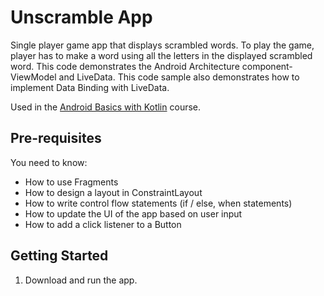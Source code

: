 Unscramble App
===================================

Single player game app that displays scrambled words. To play the game, player has to make a
word using all the letters in the displayed scrambled word.
This code demonstrates the Android Architecture component- ViewModel and LiveData.
This code sample also demonstrates how to implement Data Binding with LiveData.

Used in the [Android Basics with Kotlin](https://developer.android.com/courses/android-basics-kotlin/course) course.


Pre-requisites
--------------


You need to know:
- How to use Fragments
- How to design a layout in ConstraintLayout
- How to write control flow statements (if / else, when statements)
- How to update the UI of the app based on user input
- How to add a click listener to a Button

Getting Started
---------------

1. Download and run the app.
